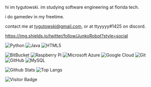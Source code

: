 hi im tygutowski. im studying software engineering at florida tech.

i do gamedev in my freetime.

contact me at tygutowski@gmail.com, or at ttyyyyy#1425 on discord.

https://img.shields.io/twitter/follow/JunkoRobot?style=social

![Python](https://img.shields.io/badge/-Python-black?style=flat-square&logo=Python)
![Java](https://img.shields.io/badge/-java-E34A86?style=flat-square&logo=java)
![HTML5](https://img.shields.io/badge/-HTML5-E34F26?style=flat-square&logo=html5&logoColor=white)


![BitBucket](https://img.shields.io/badge/-BitBucket-darkblue?style=flat-square&logo=bitbucket)
![Raspberry Pi](https://img.shields.io/badge/-Raspberry%20Pi-C51A4A?style=flat-square&logo=Raspberry-Pi)
![Microsoft Azure](https://img.shields.io/badge/Microsoft%20Azure-232F7E?style=flat-square&logo=microsoft-azure)
![Google Cloud](https://img.shields.io/badge/Google%20Cloud-black?style=flat-square&logo=google-cloud)
![Git](https://img.shields.io/badge/-Git-black?style=flat-square&logo=git)
![GitHub](https://img.shields.io/badge/-GitHub-181717?style=flat-square&logo=github)
![MySQL](https://img.shields.io/badge/-MySQL-black?style=flat-square&logo=mysql)

![Github Stats](https://github-readme-stats.vercel.app/api?username=tygutowski&count_private=true&show_icons=true&include_all_commits=true)
![Top Langs](https://github-readme-stats.vercel.app/api/top-langs/?username=tygutowski&hide=TeX&layout=compact)

![Visitor Badge](https://visitor-badge.laobi.icu/badge?page_id=tygutowski.tygutowski)
